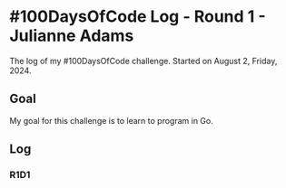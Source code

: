 # #100DaysOfCode Log - Round 1 - Julianne Adams

The log of my #100DaysOfCode challenge. Started on August 2, Friday, 2024.

## Goal

My goal for this challenge is to learn to program in Go.

## Log

### R1D1
